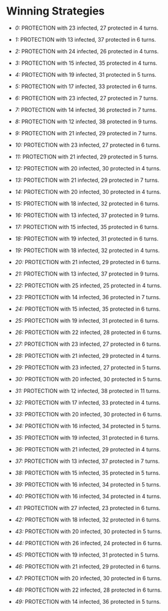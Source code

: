 # Winning Strategies

* _0:_ PROTECTION with 23 infected, 27 protected in 4 turns.


* _1:_ PROTECTION with 13 infected, 37 protected in 6 turns.


* _2:_ PROTECTION with 24 infected, 26 protected in 4 turns.


* _3:_ PROTECTION with 15 infected, 35 protected in 4 turns.


* _4:_ PROTECTION with 19 infected, 31 protected in 5 turns.


* _5:_ PROTECTION with 17 infected, 33 protected in 6 turns.


* _6:_ PROTECTION with 23 infected, 27 protected in 7 turns.


* _7:_ PROTECTION with 14 infected, 36 protected in 7 turns.


* _8:_ PROTECTION with 12 infected, 38 protected in 9 turns.


* _9:_ PROTECTION with 21 infected, 29 protected in 7 turns.


* _10:_ PROTECTION with 23 infected, 27 protected in 6 turns.


* _11:_ PROTECTION with 21 infected, 29 protected in 5 turns.


* _12:_ PROTECTION with 20 infected, 30 protected in 4 turns.


* _13:_ PROTECTION with 21 infected, 29 protected in 7 turns.


* _14:_ PROTECTION with 20 infected, 30 protected in 4 turns.


* _15:_ PROTECTION with 18 infected, 32 protected in 6 turns.


* _16:_ PROTECTION with 13 infected, 37 protected in 9 turns.


* _17:_ PROTECTION with 15 infected, 35 protected in 6 turns.


* _18:_ PROTECTION with 19 infected, 31 protected in 6 turns.


* _19:_ PROTECTION with 18 infected, 32 protected in 4 turns.


* _20:_ PROTECTION with 21 infected, 29 protected in 6 turns.


* _21:_ PROTECTION with 13 infected, 37 protected in 9 turns.


* _22:_ PROTECTION with 25 infected, 25 protected in 4 turns.


* _23:_ PROTECTION with 14 infected, 36 protected in 7 turns.


* _24:_ PROTECTION with 15 infected, 35 protected in 6 turns.


* _25:_ PROTECTION with 19 infected, 31 protected in 6 turns.


* _26:_ PROTECTION with 22 infected, 28 protected in 6 turns.


* _27:_ PROTECTION with 23 infected, 27 protected in 6 turns.


* _28:_ PROTECTION with 21 infected, 29 protected in 4 turns.


* _29:_ PROTECTION with 23 infected, 27 protected in 5 turns.


* _30:_ PROTECTION with 20 infected, 30 protected in 5 turns.


* _31:_ PROTECTION with 12 infected, 38 protected in 11 turns.


* _32:_ PROTECTION with 17 infected, 33 protected in 4 turns.


* _33:_ PROTECTION with 20 infected, 30 protected in 6 turns.


* _34:_ PROTECTION with 16 infected, 34 protected in 5 turns.


* _35:_ PROTECTION with 19 infected, 31 protected in 6 turns.


* _36:_ PROTECTION with 21 infected, 29 protected in 4 turns.


* _37:_ PROTECTION with 13 infected, 37 protected in 7 turns.


* _38:_ PROTECTION with 15 infected, 35 protected in 5 turns.


* _39:_ PROTECTION with 16 infected, 34 protected in 5 turns.


* _40:_ PROTECTION with 16 infected, 34 protected in 4 turns.


* _41:_ PROTECTION with 27 infected, 23 protected in 6 turns.


* _42:_ PROTECTION with 18 infected, 32 protected in 6 turns.


* _43:_ PROTECTION with 20 infected, 30 protected in 5 turns.


* _44:_ PROTECTION with 26 infected, 24 protected in 6 turns.


* _45:_ PROTECTION with 19 infected, 31 protected in 5 turns.


* _46:_ PROTECTION with 21 infected, 29 protected in 6 turns.


* _47:_ PROTECTION with 20 infected, 30 protected in 6 turns.


* _48:_ PROTECTION with 22 infected, 28 protected in 6 turns.


* _49:_ PROTECTION with 14 infected, 36 protected in 5 turns.


